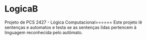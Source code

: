 LogicaB
=======

Projeto de PCS 2427 - Lógica Computacional======  Este projeto lê sentenças e automatos e testa se as sentenças lidas pertencem à linguagem reconhecida pelo autômato.
